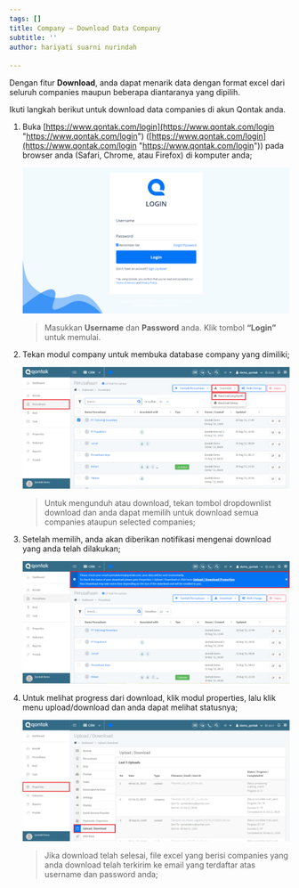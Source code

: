 ```yaml
---
tags: []
title: Company – Download Data Company
subtitle: ''
author: hariyati suarni nurindah

---
```

Dengan fitur **Download**, anda dapat menarik data dengan format excel dari seluruh companies maupun beberapa diantaranya yang dipilih.

Ikuti langkah berikut untuk download data companies di akun Qontak anda.

1. Buka [https://www.qontak.com/login](https://www.qontak.com/login "https://www.qontak.com/login") ([https://www.qontak.com/login](https://www.qontak.com/login "https://www.qontak.com/login")) pada browser anda (Safari, Chrome, atau Firefox) di komputer anda;

   ![](/uploads/screencapture-qontak-login-2021-09-29-11_32_29.png)

   > Masukkan **Username** dan **Password** anda. Klik tombol **“Login”** untuk memulai.
2. Tekan modul company untuk membuka database company yang dimiliki;

   ![](/uploads/downloadcompany.PNG)

   > Untuk mengunduh atau download, tekan tombol dropdownlist download dan anda dapat memilih untuk download semua companies ataupun selected companies;
3. Setelah memilih, anda akan diberikan notifikasi mengenai download yang anda telah dilakukan;

   ![](/uploads/downloadcompany1.PNG)
4. Untuk melihat progress dari download, klik modul properties, lalu klik menu upload/download dan anda dapat melihat statusnya;

   ![](/uploads/kontakbukl3-1.PNG)

   > Jika download telah selesai, file excel yang berisi companies yang anda download telah terkirim ke email yang terdaftar atas username dan password anda;